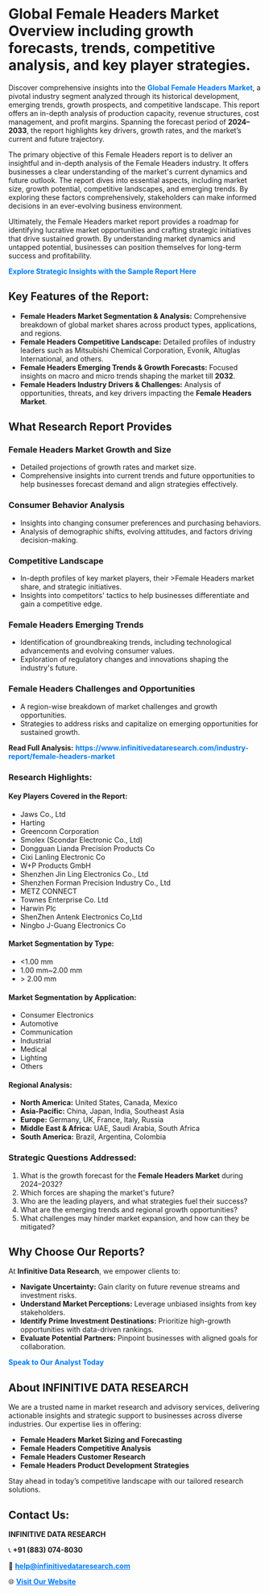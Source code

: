 <h1>Global Female Headers Market Overview including growth forecasts, trends, competitive analysis, and key player strategies.</h1>
<p>
Discover comprehensive insights into the 
<a href="https://www.infinitivedataresearch.com/industry-report/female-headers-market" rel="dofollow" style="color: #007BFF; text-decoration: none;"><strong>Global Female Headers Market</strong></a>, a pivotal industry segment analyzed through its historical development, emerging trends, growth prospects, and competitive landscape. This report offers an in-depth analysis of production capacity, revenue structures, cost management, and profit margins. Spanning the forecast period of <strong>2024–2033</strong>, the report highlights key drivers, growth rates, and the market’s current and future trajectory.
</p>
<p>
The primary objective of this Female Headers report is to deliver an insightful and in-depth analysis of the Female Headers industry. It offers businesses a clear understanding of the market's current dynamics and future outlook. The report dives into essential aspects, including market size, growth potential, competitive landscapes, and emerging trends. By exploring these factors comprehensively, stakeholders can make informed decisions in an ever-evolving business environment.
</p>
<p>
Ultimately, the Female Headers market report provides a roadmap for identifying lucrative market opportunities and crafting strategic initiatives that drive sustained growth. By understanding market dynamics and untapped potential, businesses can position themselves for long-term success and profitability.
</p>
<p>
<a href="https://www.infinitivedataresearch.com/request-sample/reportId=106697" style="color: #007BFF; text-decoration: none;"><strong>Explore Strategic Insights with the Sample Report Here</strong></a>
</p>

<h2>Key Features of the Report:</h2>
<ul>
<li><strong>Female Headers Market Segmentation & Analysis:</strong> Comprehensive breakdown of global market shares across product types, applications, and regions.</li>
<li><strong>Female Headers Competitive Landscape:</strong> Detailed profiles of industry leaders such as Mitsubishi Chemical Corporation, Evonik, Altuglas International, and others.</li>
<li><strong>Female Headers Emerging Trends & Growth Forecasts:</strong> Focused insights on macro and micro trends shaping the market till <strong>2032</strong>.</li>
<li><strong>Female Headers Industry Drivers & Challenges:</strong> Analysis of opportunities, threats, and key drivers impacting the <strong>Female Headers Market</strong>.</li>
</ul>

<h2>What Research Report Provides</h2>
<h3>Female Headers Market Growth and Size</h3>
<ul>
<li>Detailed projections of growth rates and market size.</li>
<li>Comprehensive insights into current trends and future opportunities to help businesses forecast demand and align strategies effectively.</li>
</ul>

<h3>Consumer Behavior Analysis</h3>
<ul>
<li>Insights into changing consumer preferences and purchasing behaviors.</li>
<li>Analysis of demographic shifts, evolving attitudes, and factors driving decision-making.</li>
</ul>

<h3>Competitive Landscape</h3>
<ul>
<li>In-depth profiles of key market players, their >Female Headers market share, and strategic initiatives.</li>
<li>Insights into competitors' tactics to help businesses differentiate and gain a competitive edge.</li>
</ul>

<h3>Female Headers Emerging Trends</h3>
<ul>
<li>Identification of groundbreaking trends, including technological advancements and evolving consumer values.</li>
<li>Exploration of regulatory changes and innovations shaping the industry's future.</li>
</ul>

<h3>Female Headers Challenges and Opportunities</h3>
<ul>
<li>A region-wise breakdown of market challenges and growth opportunities.</li>
<li>Strategies to address risks and capitalize on emerging opportunities for sustained growth.</li>
</ul>
<p><strong>Read Full Analysis:</strong> <a href="https://www.infinitivedataresearch.com/industry-report/female-headers-market" rel="dofollow" style="color: #007BFF; text-decoration: none;"><strong>https://www.infinitivedataresearch.com/industry-report/female-headers-market</strong></a></p>
<h3>Research Highlights:</h3>
<h4>Key Players Covered in the Report:</h4>
<ul><li>Jaws Co., Ltd</li><li>Harting</li><li>Greenconn Corporation</li><li>Smolex (Scondar Electronic Co., Ltd)</li><li>Dongguan Lianda Precision Products Co</li><li>Cixi Lanling Electronic Co</li><li>W+P Products GmbH</li><li>Shenzhen Jin Ling Electronics Co., Ltd</li><li>Shenzhen Forman Precision Industry Co., Ltd</li><li>METZ CONNECT</li><li>Townes Enterprise Co. Ltd</li><li>Harwin Plc</li><li>ShenZhen Antenk Electronics Co,Ltd</li><li>Ningbo J-Guang Electronics Co</li></ul>
<h4>Market Segmentation by Type:</h4>
<ul><li>&lt;1.00 mm</li><li>1.00 mm~2.00 mm</li><li>&gt; 2.00 mm</li></ul>
<h4>Market Segmentation by Application:</h4>
<ul><li>Consumer Electronics</li><li>Automotive</li><li>Communication</li><li>Industrial</li><li>Medical</li><li>Lighting</li><li>Others</li></ul>

<h4>Regional Analysis:</h4>
<ul>
<li><strong>North America:</strong> United States, Canada, Mexico</li>
<li><strong>Asia-Pacific:</strong> China, Japan, India, Southeast Asia</li>
<li><strong>Europe:</strong> Germany, UK, France, Italy, Russia</li>
<li><strong>Middle East & Africa:</strong> UAE, Saudi Arabia, South Africa</li>
<li><strong>South America:</strong> Brazil, Argentina, Colombia</li>
</ul>

<h3>Strategic Questions Addressed:</h3>
<ol>
<li>What is the growth forecast for the <strong>Female Headers Market</strong> during 2024–2032?</li>
<li>Which forces are shaping the market's future?</li>
<li>Who are the leading players, and what strategies fuel their success?</li>
<li>What are the emerging trends and regional growth opportunities?</li>
<li>What challenges may hinder market expansion, and how can they be mitigated?</li>
</ol>

<h2>Why Choose Our Reports?</h2>
<p>At <strong>Infinitive Data Research</strong>, we empower clients to:</p>
<ul>
<li><strong>Navigate Uncertainty:</strong> Gain clarity on future revenue streams and investment risks.</li>
<li><strong>Understand Market Perceptions:</strong> Leverage unbiased insights from key stakeholders.</li>
<li><strong>Identify Prime Investment Destinations:</strong> Prioritize high-growth opportunities with data-driven rankings.</li>
<li><strong>Evaluate Potential Partners:</strong> Pinpoint businesses with aligned goals for collaboration.</li>
</ul>
<p><a href="https://www.infinitivedataresearch.com/industry-report/female-headers-market" rel="dofollow" style="color: #007BFF; text-decoration: none;"><strong>Speak to Our Analyst Today</strong></a></p>

<h2>About INFINITIVE DATA RESEARCH</h2>
<p>We are a trusted name in market research and advisory services, delivering actionable insights and strategic support to businesses across diverse industries. Our expertise lies in offering:</p>
<ul>
<li><strong>Female Headers Market Sizing and Forecasting</strong></li>
<li><strong>Female Headers Competitive Analysis</strong></li>
<li><strong>Female Headers Customer Research</strong></li>
<li><strong>Female Headers Product Development Strategies</strong></li>
</ul>
<p>Stay ahead in today’s competitive landscape with our tailored research solutions.</p>

<h2>Contact Us:</h2>
<p><strong>INFINITIVE DATA RESEARCH</strong></p>
<p>📞 <strong>+91 (883) 074-8030</strong></p>
<p>📧 <strong><a href="mailto:help@infinitivedataresearch.com" style="color: #007BFF;">help@infinitivedataresearch.com</a></strong></p>
<p>🌐 <strong><a href="https://www.infinitivedataresearch.com" rel="dofollow" style="color: #007BFF;">Visit Our Website</a></strong></p>